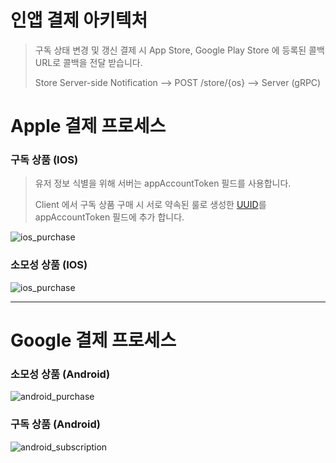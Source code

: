 # 인앱 결제 아키텍처
> 구독 상태 변경 및 갱신 결제 시 App Store, Google Play Store 에 등록된 콜백 URL로 콜백을 전달 받습니다.
>
> Store Server-side Notification --> POST /store/{os} --> Server (gRPC)


# Apple 결제 프로세스

### 구독 상품 (IOS)

> 유저 정보 식별을 위해 서버는 appAccountToken 필드를 사용합니다.
> 
> Client 에서 구독 상품 구매 시 서로 약속된 룰로 생성한 [UUID](https://developer.apple.com/documentation/storekit/product/purchaseoption/3749440-appaccounttoken)를 appAccountToken 필드에 추가 합니다. 

![ios_purchase](https://kroki.io/plantuml/svg/eNp1kssOgjAQRfd8xfxAm_g2xhh8bNwZie4rjEljobUd9PctKFoUVyw49zE3jR0JS2WuoqUxwNgCErQ3tDPocdhZnZUpgZKOwOK1REc1N2fsw7Ff0hldOHxb-m9C2uIM-h_UWJkiyOKsbS5I6uInIZCFGV3Cv4EDDtvlLrSuf7QuHXJYC6VOIr14MEVpKLSPntyX8YjDUSiZNQ2esibnJWlfMaqu6BS96gdBm1XF-7kOxtMId18QqbvKmMO-srph1p6iHT9ppvg71tQPoXPjg7BCoxiLzD-NB6H2tfY=)

### 소모성 상품 (IOS)

![ios_purchase](https://kroki.io/plantuml/svg/eNp9kssOgjAQRfd8xfxASXwQDTFG1I07EqJ7AmPSpNDaDvr7FqSCgKy6OfcxNz0YSjVVhfAipYCxPSSon6hDWPgQa5lXGYHghkDjo0JDDbdjrOPYmDRKlga_lvZNSGoMYdmhSvMMgZd3qYuUuCxHCT1ZP2NK-Ddw5cMlimesNw4YWLjz1j7cUsFzl5QhV9RP9z7kIDeYlLkareS3SVAfOSlqq_WCzseat2telaURXqkQSIMqzXEThpkslKVxbretDyeH2X28A5a5_SVvtt-6RA==)

---


# Google 결제 프로세스
### 소모성 상품 (Android)

![android_purchase](https://kroki.io/plantuml/svg/eNqdkssKwjAQRfd-xSx1kR8QESuCuCv42IdmbINpJk4Si39vtVhpfaHb4cw9d0JmPkgOsTSDxDkQYgpr5BPyGFImFbMARvsAjMeIPtygiRDvIO_IemyjlkS5wdTI8zoQ4wN3rDMEbffEpQya7JPgp9Vv2lWSfhc0UC_qfudOGq0a3ZUbVjoU4CJnhfS4oQPaUWtodl43-SPnZdleTtv7kzvJDpYqgyrHEm2n52I-hq2rAxGir2eVNAY7RP0g760ztKr-Qhf2zM19)

### 구독 상품 (Android)

![android_subscription](https://kroki.io/plantuml/svg/eNqVkkEOwiAQRfc9BRfgAo0xrZoYd00a3SOMDSkFhMHG20tsq1WrjVt4f_4bQuaROQyNSnJrCaVLUoK7gEtJ4YwIHImSHomDcwCPd2hB6TfIW6M9PEZtjakUFIpdSzQOnrh1kgOR-mRcw1Aa_VHwV3SudpcX8wUd1I96u315mDVT6sh4HWkO0uJYJumgaY0DU1IMzl10sOpjk2KTsd7zV13Oa21aBaKCBjSO2c0qJXsbhwIJPp61cSXAJAMt4le4AYa-vHc=)
